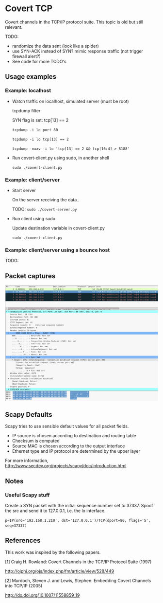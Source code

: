 # Covert TCP

Covert channels in the TCP/IP protocol suite. This topic is old but still relevant.

TODO:
- randomize the data sent (look like a spider)
- use SYN-ACK instead of SYN? mimic response traffic (not trigger firewall alert?)
- See code for more TODO's


## Usage examples


### Example: localhost ###

- Watch traffic on localhost, simulated server (must be root)

    tcpdump filter:
    
    SYN flag is set: tcp[13] == 2
    
    ```tcpdump -i lo port 80```
    
    ```tcpdump -i lo tcp[13] == 2```
    
    ```tcpdump -nxxv -i lo 'tcp[13] == 2 && tcp[16:4] > 8188'```
    

- Run covert-client.py using sudo, in another shell

    ```sudo ./covert-client.py```

### Example: client/server ###

- Start server

    On the server receiving the data..
    
    TODO: ```sudo ./covert-server.py```

- Run client using sudo

    Update destination variable in covert-client.py
    
    ```sudo ./covert-client.py```

### Example: client/server using a bounce host ###

TODO:
    

## Packet captures
 
![localhost example](images/example-localhost.png)


## Scapy Defaults

Scapy tries to use sensible default values for all packet fields.

- IP source is chosen according to destination and routing table
- Checksum is computed
- Source MAC is chosen according to the output interface
- Ethernet type and IP protocol are determined by the upper layer


For more information, http://www.secdev.org/projects/scapy/doc/introduction.html

## Notes

### Useful Scapy stuff ###

Create a SYN packet with the initial sequence number set to 37337. Spoof the src
and send it to 127.0.0.1, i.e. the lo interface.

```p=IP(src='192.168.1.210', dst='127.0.0.1')/TCP(dport=80, flags='S', seq=37337)```



## References

This work was inspired by the following papers.

[1] Craig H. Rowland: Covert Channels in the TCP/IP Protocol Suite (1997)
 
  http://ojphi.org/ojs/index.php/fm/article/view/528/449

[2] Murdoch, Steven J. and Lewis, Stephen: Embedding Covert Channels into TCP/IP (2005)

  http://dx.doi.org/10.1007/11558859_19
  
